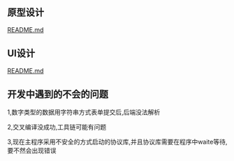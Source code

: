 ## 原型设计
[README.md](design%2FREADME.md)
## UI设计
[README.md](ui%2FREADME.md)
## 开发中遇到的不会的问题
1,数字类型的数据用字符串方式表单提交后,后端没法解析

2,交叉编译没成功,工具链可能有问题

3,现在主程序采用不安全的方式启动的协议库,并且协议库需要在程序中waite等待,要不然会出现错误